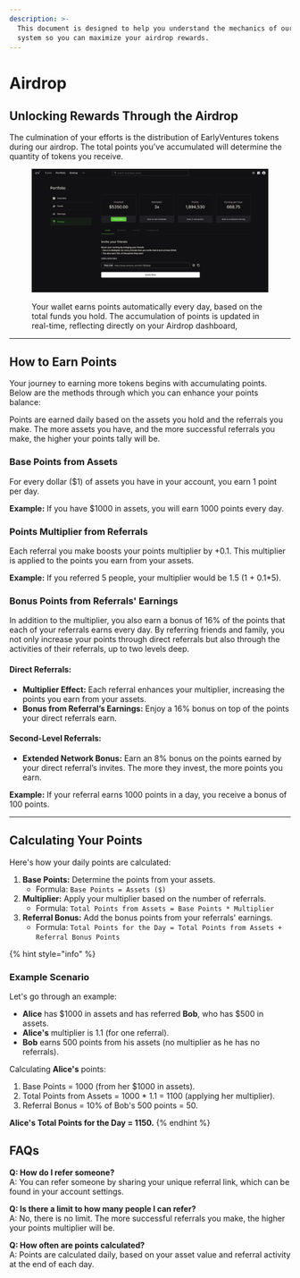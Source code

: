 ```yaml
---
description: >-
  This document is designed to help you understand the mechanics of our points
  system so you can maximize your airdrop rewards.
---
```


# Airdrop

## Unlocking Rewards Through the Airdrop

The culmination of your efforts is the distribution of EarlyVentures tokens during our airdrop. The total points you’ve accumulated will determine the quantity of tokens you receive.&#x20;



<figure><img src="../.gitbook/assets/CleanShot 2024-04-06 at 19.16.49@2x.png" alt=""><figcaption><p>Your wallet earns points automatically every day, based on the total funds you hold. The accumulation of points is updated in real-time, reflecting directly on your Airdrop dashboard,</p></figcaption></figure>





***

## How to Earn Points

Your journey to earning more tokens begins with accumulating points. Below are the methods through which you can enhance your points balance:



Points are earned daily based on the assets you hold and the referrals you make. The more assets you have, and the more successful referrals you make, the higher your points tally will be.

### Base Points from Assets

For every dollar ($1) of assets you have in your account, you earn 1 point per day.

**Example:** If you have $1000 in assets, you will earn 1000 points every day.



### Points Multiplier from Referrals

Each referral you make boosts your points multiplier by +0.1. This multiplier is applied to the points you earn from your assets.

**Example:** If you referred 5 people, your multiplier would be 1.5 (1 + 0.1\*5).



### Bonus Points from Referrals' Earnings

In addition to the multiplier, you also earn a bonus of 16% of the points that each of your referrals earns every day. By referring friends and family, you not only increase your points through direct referrals but also through the activities of their referrals, up to two levels deep.

#### **Direct Referrals:**

* **Multiplier Effect:** Each referral enhances your multiplier, increasing the points you earn from your assets.
* **Bonus from Referral’s Earnings:** Enjoy a 16% bonus on top of the points your direct referrals earn.

#### **Second-Level Referrals:**

* **Extended Network Bonus:** Earn an 8% bonus on the points earned by your direct referral’s invites. The more they invest, the more points you earn.

**Example:** If your referral earns 1000 points in a day, you receive a bonus of 100 points.



***

## Calculating Your Points

Here's how your daily points are calculated:

1. **Base Points:** Determine the points from your assets.
   * Formula: `Base Points = Assets ($)`
2. **Multiplier:** Apply your multiplier based on the number of referrals.
   * Formula: `Total Points from Assets = Base Points * Multiplier`
3. **Referral Bonus:** Add the bonus points from your referrals' earnings.
   * Formula: `Total Points for the Day = Total Points from Assets + Referral Bonus Points`

{% hint style="info" %}
### Example Scenario

Let's go through an example:

* **Alice** has $1000 in assets and has referred **Bob**, who has $500 in assets.
* **Alice's** multiplier is 1.1 (for one referral).
* **Bob** earns 500 points from his assets (no multiplier as he has no referrals).

Calculating **Alice's** points:

1. Base Points = 1000 (from her $1000 in assets).
2. Total Points from Assets = 1000 \* 1.1 = 1100 (applying her multiplier).
3. Referral Bonus = 10% of Bob's 500 points = 50.

**Alice's Total Points for the Day = 1150.**
{% endhint %}

## FAQs

**Q: How do I refer someone?**\
A: You can refer someone by sharing your unique referral link, which can be found in your account settings.

**Q: Is there a limit to how many people I can refer?**\
A: No, there is no limit. The more successful referrals you make, the higher your points multiplier will be.

**Q: How often are points calculated?**\
A: Points are calculated daily, based on your asset value and referral activity at the end of each day.
